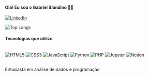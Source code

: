 #### Ola! Eu sou o Gabriel Blandino 🖐🏼

[![LinkedIn](https://img.shields.io/badge/LinkedIn-0077B5?style=for-the-badge&logo=linkedin&logoColor=white)](https://www.linkedin.com/in/gabriel-blandino/)

![Top Langs](https://github-readme-stats.vercel.app/api/top-langs/?username=gabrielblandino&layout=compact)

#### Tecnologias que utilizo

<div style="display: inline_block"></br>
    <img align= "center" alt="HTML5" src="https://img.shields.io/badge/HTML5-E34F26?style=for-the-badge&logo=html5&logoColor=white" />
    <img align= "center" alt="CSS3" src="https://img.shields.io/badge/CSS3-1572B6?style=for-the-badge&logo=css3&logoColor=white" />
    <img align= "center" alt="JavaScript" src="https://img.shields.io/badge/JavaScript-F7DF1E?style=for-the-badge&logo=javascript&logoColor=black" />
    <img align= "center" alt="Python" src="https://img.shields.io/badge/Python-14354C?style=for-the-badge&logo=python&logoColor=white" />
    <img align= "center" alt="PHP" src="https://img.shields.io/badge/PHP-777BB4?style=for-the-badge&logo=php&logoColor=white" />
    <img align= "center" alt="Jupyter" src="https://img.shields.io/badge/Made%20with-Jupyter-orange?style=for-the-badge&logo=Jupytere" />
    <img align= "center" alt="Notion" src="https://img.shields.io/badge/Notion-000000?style=for-the-badge&logo=notion&logoColor=white" />
</div></br>

Entusiasta em análise de dados e programação
